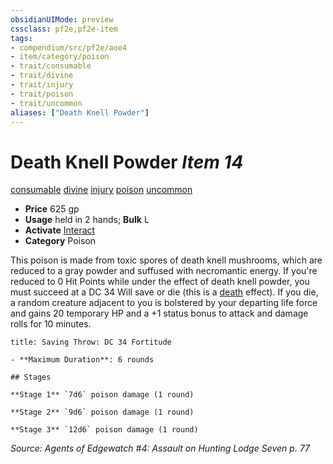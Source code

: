```yaml
---
obsidianUIMode: preview
cssclass: pf2e,pf2e-item
tags:
- compendium/src/pf2e/aoe4
- item/category/poison
- trait/consumable
- trait/divine
- trait/injury
- trait/poison
- trait/uncommon
aliases: ["Death Knell Powder"]
---
```

# Death Knell Powder *Item 14*  
[consumable](../../../Rules/traits/consumable.md)  [divine](../../../Rules/traits/divine.md)  [injury](../../../Rules/traits/injury.md)  [poison](../../../Rules/traits/poison.md)  [uncommon](../../../Rules/traits/uncommon.md)  

- **Price** 625 gp
- **Usage** held in 2 hands; **Bulk** L
- **Activate** [Interact](../../../Rules/actions/interact.md)
- **Category** Poison

This poison is made from toxic spores of death knell mushrooms, which are reduced to a gray powder and suffused with necromantic energy. If you're reduced to 0 Hit Points while under the effect of death knell powder, you must succeed at a DC 34 Will save or die (this is a [death](../../../Rules/traits/death.md) effect). If you die, a random creature adjacent to you is bolstered by your departing life force and gains 20 temporary HP and a +1 status bonus to attack and damage rolls for 10 minutes.

```ad-inline-affliction
title: Saving Throw: DC 34 Fortitude

- **Maximum Duration**: 6 rounds

## Stages

**Stage 1** `7d6` poison damage (1 round)

**Stage 2** `9d6` poison damage (1 round)

**Stage 3** `12d6` poison damage (1 round)
```

*Source: Agents of Edgewatch #4: Assault on Hunting Lodge Seven p. 77*